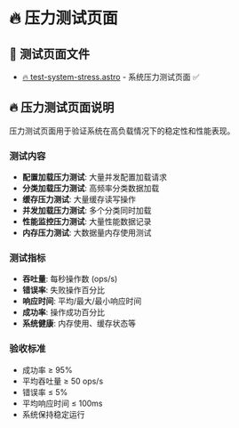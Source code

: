 # 🔥 压力测试页面

## 📄 测试页面文件
- [🔥 test-system-stress.astro](test-system-stress.astro) - 系统压力测试页面 ✅

## 🔥 压力测试页面说明

压力测试页面用于验证系统在高负载情况下的稳定性和性能表现。

### 测试内容
- **配置加载压力测试**: 大量并发配置加载请求
- **分类加载压力测试**: 高频率分类数据加载
- **缓存压力测试**: 大量缓存读写操作
- **并发加载压力测试**: 多个分类同时加载
- **性能监控压力测试**: 大量性能数据记录
- **内存压力测试**: 大数据量内存使用测试

### 测试指标
- **吞吐量**: 每秒操作数 (ops/s)
- **错误率**: 失败操作百分比
- **响应时间**: 平均/最大/最小响应时间
- **成功率**: 操作成功百分比
- **系统健康**: 内存使用、缓存状态等

### 验收标准
- 成功率 ≥ 95%
- 平均吞吐量 ≥ 50 ops/s
- 错误率 ≤ 5%
- 平均响应时间 ≤ 100ms
- 系统保持稳定运行
